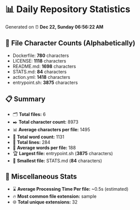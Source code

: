# 📊 Daily Repository Statistics
Generated on ⏰ **Dec 22, Sunday 06:56:22 AM**

## 📂 File Character Counts (Alphabetically)
- Dockerfile: **780** characters
- LICENSE: **1118** characters
- README.md: **1698** characters
- STATS.md: **84** characters
- action.yml: **1418** characters
- entrypoint.sh: **3875** characters

## 📋 Summary
- 🗂️ **Total files:** 6
- ✒️ **Total character count:** 8973
- 📊 **Average characters per file:** 1495
- 📝 **Total word count:** 1131
- 🧾 **Total lines:** 284
- 📐 **Average words per file:** 188
- 🏆 **Largest file:** entrypoint.sh (**3875** characters)
- 🥉 **Smallest file:** STATS.md (**84** characters)

## 🌟 Miscellaneous Stats
- ⌛ **Average Processing Time Per file:** ~0.5s (estimated)
- 🔥 **Most common file extension:** sample
- 🌐 **Total unique extensions:** 32
